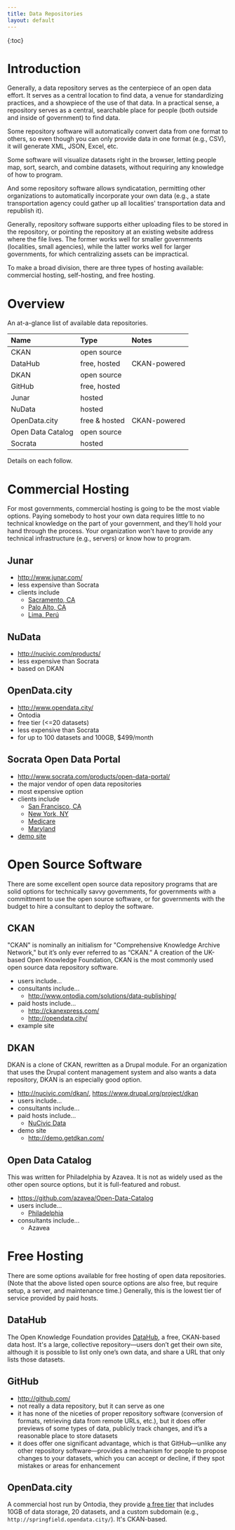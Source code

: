 ```yaml
---
title: Data Repositories
layout: default
---
```


{:toc}

# Introduction

Generally, a data repository serves as the centerpiece of an open data effort. It serves as a central location to find data, a venue for standardizing practices, and a showpiece of the use of that data. In a practical sense, a repository serves as a central, searchable place for people (both outside and inside of government) to find data.

Some repository software will automatically convert data from one format to others, so even though you can only provide data in one format (e.g., CSV), it will generate XML, JSON, Excel, etc.

Some software will visualize datasets right in the browser, letting people map, sort, search, and combine datasets, without requiring any knowledge of how to program.

And some repository software allows syndicatation, permitting other organizations to automatically incorporate your own data (e.g., a state transportation agency could gather up all localities' transportation data and republish it).

Generally, repository software supports either uploading files to be stored in the repository, or pointing the repository at an existing website address where the file lives. The former works well for smaller governments (localities, small agencies), while the latter works well for larger governments, for which centralizing assets can be impractical.

To make a broad division, there are three types of hosting available: commercial hosting, self-hosting, and free hosting.

# Overview

An at-a-glance list of available data repositories.

| Name              | Type          | Notes
|:------------------|:--------------|:-------------|
| CKAN              | open source   |              |
| DataHub           | free, hosted  | CKAN-powered |
| DKAN              | open source   |              |
| GitHub            | free, hosted  |              |
| Junar             | hosted        |              |
| NuData            | hosted        |              |
| OpenData.city     | free & hosted | CKAN-powered |
| Open Data Catalog | open source   |              |
| Socrata           | hosted        |              |

Details on each follow.

# Commercial Hosting

For most governments, commercial hosting is going to be the most viable options. Paying somebody to host your own data requires little to no technical knowledge on the part of your government, and they’ll hold your hand through the process. Your organization won't have to provide any technical infrastructure (e.g., servers) or know how to program.

## Junar

* http://www.junar.com/
* less expensive than Socrata
* clients include
  * [Sacramento, CA](http://data.cityofsacramento.org/)
  * [Palo Alto, CA](http://paloalto.opendata.junar.com/)
  * [Lima, Perú](http://lima.datosabiertos.pe/)

## NuData

* http://nucivic.com/products/
* less expensive than Socrata
* based on DKAN

## OpenData.city

* http://www.opendata.city/
* Ontodia
* free tier (<=20 datasets)
* less expensive than Socrata
* for up to 100 datasets and 100GB, $499/month

## Socrata Open Data Portal

* http://www.socrata.com/products/open-data-portal/
* the major vendor of open data repositories
* most expensive option
* clients include
  * [San Francisco, CA](https://data.sfgov.org/)
  * [New York, NY](https://data.cityofnewyork.us/)
  * [Medicare](https://data.medicare.gov/)
  * [Maryland](https://data.maryland.gov/)
* [demo site](https://sandbox.demo.socrata.com/)


# Open Source Software

There are some excellent open source data repository programs that are solid options for technically savvy governments, for governments with a committment to use the open source software, or for governments with the budget to hire a consultant to deploy the software.

## CKAN

"CKAN" is nominally an initialism for "Comprehensive Knowledge Archive Network," but it’s only ever referred to as “CKAN.” A creation of the UK-based Open Knowledge Foundation, CKAN is the most commonly used open source data repository software.

* users include...
* consultants include...
  * http://www.ontodia.com/solutions/data-publishing/
* paid hosts include...
  * http://ckanexpress.com/
  * http://opendata.city/
* example site

## DKAN

DKAN is a clone of CKAN, rewritten as a Drupal module. For an organization that uses the Drupal content management system and also wants a data repository, DKAN is an especially good option.

* http://nucivic.com/dkan/, https://www.drupal.org/project/dkan
* users include...
* consultants include...
* paid hosts include...
  * [NuCivic Data](http://nucivic.com/data/enterprise/)
* demo site
  * http://demo.getdkan.com/

## Open Data Catalog

This was written for Philadelphia by Azavea. It is not as widely used as the other open source options, but it is full-featured and robust.

* https://github.com/azavea/Open-Data-Catalog
* users include...
  * [Philadelphia](http://www.opendataphilly.org/)
* consultants include...
  * Azavea

# Free Hosting

There are some options available for free hosting of open data repositories. (Note that the above listed open source options are also free, but require setup, a server, and maintenance time.) Generally, this is the lowest tier of service provided by paid hosts.

## DataHub

The Open Knowledge Foundation provides [DataHub](http://datahub.io/), a free, CKAN-based data host. It's a large, collective repository—users don’t get their own site, although it is possible to list only one’s own data, and share a URL that only lists those datasets.

## GitHub

* http://github.com/
* not really a data repository, but it can serve as one
* it has none of the niceties of proper repository software (conversion of formats, retrieving data from remote URLs, etc.), but it does offer previews of some types of data, publicly track changes, and it’s a reasonable place to store datasets
* it does offer one significant advantage, which is that GitHub—unlike any other repository software—provides a mechanism for people to propose changes to your datasets, which you can accept or decline, if they spot mistakes or areas for enhancement

## OpenData.city

A commercial host run by Ontodia, they provide [a free tier](http://www.opendata.city/pricing/) that includes 10GB of data storage, 20 datasets, and a custom subdomain (e.g., `http://springfield.opendata.city/`). It's CKAN-based.
